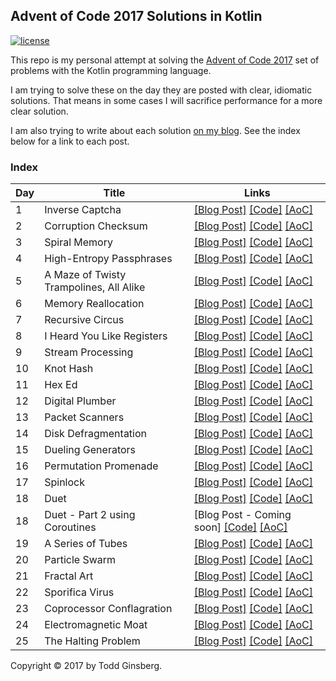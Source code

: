 ## Advent of Code 2017 Solutions in Kotlin

[![license](https://img.shields.io/github/license/mashape/apistatus.svg)]()

This repo is my personal attempt at solving the [Advent of Code 2017](http://adventofcode.com/2017) set of problems with the Kotlin programming language.

I am trying to solve these on the day they are posted with clear, idiomatic solutions. That means in some cases I will sacrifice performance for a more clear solution.

I am also trying to write about each solution [on my blog](https://todd.ginsberg.com/). See the index below for a link to each post.
### Index

|   Day   | Title                                         |  Links                                       |
| --------|-----------------------------------------------|--------------------------------------------- |
|    1    | Inverse Captcha                               | [\[Blog Post\]](https://todd.ginsberg.com/post/advent-of-code/2017/day1/) [\[Code\]](https://github.com/tginsberg/advent-2017-kotlin/blob/master/src/main/kotlin/com/ginsberg/advent2017/Day01.kt) [\[AoC\]](http://adventofcode.com/2017/day/1) |
|    2    | Corruption Checksum                           | [\[Blog Post\]](https://todd.ginsberg.com/post/advent-of-code/2017/day2/) [\[Code\]](https://github.com/tginsberg/advent-2017-kotlin/blob/master/src/main/kotlin/com/ginsberg/advent2017/Day02.kt) [\[AoC\]](http://adventofcode.com/2017/day/2) |
|    3    | Spiral Memory                                 | [\[Blog Post\]](https://todd.ginsberg.com/post/advent-of-code/2017/day3/) [\[Code\]](https://github.com/tginsberg/advent-2017-kotlin/blob/master/src/main/kotlin/com/ginsberg/advent2017/Day03.kt) [\[AoC\]](http://adventofcode.com/2017/day/3) |
|    4    | High-Entropy Passphrases                      | [\[Blog Post\]](https://todd.ginsberg.com/post/advent-of-code/2017/day4/) [\[Code\]](https://github.com/tginsberg/advent-2017-kotlin/blob/master/src/main/kotlin/com/ginsberg/advent2017/Day04.kt) [\[AoC\]](http://adventofcode.com/2017/day/4) |
|    5    | A Maze of Twisty Trampolines, All Alike       | [\[Blog Post\]](https://todd.ginsberg.com/post/advent-of-code/2017/day5/) [\[Code\]](https://github.com/tginsberg/advent-2017-kotlin/blob/master/src/main/kotlin/com/ginsberg/advent2017/Day05.kt) [\[AoC\]](http://adventofcode.com/2017/day/5) |
|    6    | Memory Reallocation                           | [\[Blog Post\]](https://todd.ginsberg.com/post/advent-of-code/2017/day6/) [\[Code\]](https://github.com/tginsberg/advent-2017-kotlin/blob/master/src/main/kotlin/com/ginsberg/advent2017/Day06.kt) [\[AoC\]](http://adventofcode.com/2017/day/6) |
|    7    | Recursive Circus                              | [\[Blog Post\]](https://todd.ginsberg.com/post/advent-of-code/2017/day7/) [\[Code\]](https://github.com/tginsberg/advent-2017-kotlin/blob/master/src/main/kotlin/com/ginsberg/advent2017/Day07.kt) [\[AoC\]](http://adventofcode.com/2017/day/7) |
|    8    | I Heard You Like Registers                    | [\[Blog Post\]](https://todd.ginsberg.com/post/advent-of-code/2017/day8/) [\[Code\]](https://github.com/tginsberg/advent-2017-kotlin/blob/master/src/main/kotlin/com/ginsberg/advent2017/Day08.kt) [\[AoC\]](http://adventofcode.com/2017/day/8) |
|    9    | Stream Processing                             | [\[Blog Post\]](https://todd.ginsberg.com/post/advent-of-code/2017/day9/) [\[Code\]](https://github.com/tginsberg/advent-2017-kotlin/blob/master/src/main/kotlin/com/ginsberg/advent2017/Day09.kt) [\[AoC\]](http://adventofcode.com/2017/day/9) |
|   10    | Knot Hash                                     | [\[Blog Post\]](https://todd.ginsberg.com/post/advent-of-code/2017/day10/) [\[Code\]](https://github.com/tginsberg/advent-2017-kotlin/blob/master/src/main/kotlin/com/ginsberg/advent2017/Day10.kt) [\[AoC\]](http://adventofcode.com/2017/day/10) |
|   11    | Hex Ed                                        | [\[Blog Post\]](https://todd.ginsberg.com/post/advent-of-code/2017/day11/) [\[Code\]](https://github.com/tginsberg/advent-2017-kotlin/blob/master/src/main/kotlin/com/ginsberg/advent2017/Day11.kt) [\[AoC\]](http://adventofcode.com/2017/day/11) |
|   12    | Digital Plumber                               | [\[Blog Post\]](https://todd.ginsberg.com/post/advent-of-code/2017/day12/) [\[Code\]](https://github.com/tginsberg/advent-2017-kotlin/blob/master/src/main/kotlin/com/ginsberg/advent2017/Day12.kt) [\[AoC\]](http://adventofcode.com/2017/day/12) |
|   13    | Packet Scanners                               | [\[Blog Post\]](https://todd.ginsberg.com/post/advent-of-code/2017/day13/) [\[Code\]](https://github.com/tginsberg/advent-2017-kotlin/blob/master/src/main/kotlin/com/ginsberg/advent2017/Day13.kt) [\[AoC\]](http://adventofcode.com/2017/day/13) |
|   14    | Disk Defragmentation                          | [\[Blog Post\]](https://todd.ginsberg.com/post/advent-of-code/2017/day14/) [\[Code\]](https://github.com/tginsberg/advent-2017-kotlin/blob/master/src/main/kotlin/com/ginsberg/advent2017/Day14.kt) [\[AoC\]](http://adventofcode.com/2017/day/14) |
|   15    | Dueling Generators                            | [\[Blog Post\]](https://todd.ginsberg.com/post/advent-of-code/2017/day15/) [\[Code\]](https://github.com/tginsberg/advent-2017-kotlin/blob/master/src/main/kotlin/com/ginsberg/advent2017/Day15.kt) [\[AoC\]](http://adventofcode.com/2017/day/15) |
|   16    | Permutation Promenade                         | [\[Blog Post\]](https://todd.ginsberg.com/post/advent-of-code/2017/day16/) [\[Code\]](https://github.com/tginsberg/advent-2017-kotlin/blob/master/src/main/kotlin/com/ginsberg/advent2017/Day16.kt) [\[AoC\]](http://adventofcode.com/2017/day/16) |
|   17    | Spinlock                                      | [\[Blog Post\]](https://todd.ginsberg.com/post/advent-of-code/2017/day17/) [\[Code\]](https://github.com/tginsberg/advent-2017-kotlin/blob/master/src/main/kotlin/com/ginsberg/advent2017/Day17.kt) [\[AoC\]](http://adventofcode.com/2017/day/17) |
|   18    | Duet                                          | [\[Blog Post\]](https://todd.ginsberg.com/post/advent-of-code/2017/day18/) [\[Code\]](https://github.com/tginsberg/advent-2017-kotlin/blob/master/src/main/kotlin/com/ginsberg/advent2017/Day18.kt) [\[AoC\]](http://adventofcode.com/2017/day/18) |
|   18    | Duet - Part 2 using Coroutines                | \[Blog Post - Coming soon\] [\[Code\]](https://github.com/tginsberg/advent-2017-kotlin/blob/master/src/main/kotlin/com/ginsberg/advent2017/Day18Coroutines.kt) [\[AoC\]](http://adventofcode.com/2017/day/18) |
|   19    | A Series of Tubes                             | [\[Blog Post\]](https://todd.ginsberg.com/post/advent-of-code/2017/day19/) [\[Code\]](https://github.com/tginsberg/advent-2017-kotlin/blob/master/src/main/kotlin/com/ginsberg/advent2017/Day19.kt) [\[AoC\]](http://adventofcode.com/2017/day/19) |
|   20    | Particle Swarm                                | [\[Blog Post\]](https://todd.ginsberg.com/post/advent-of-code/2017/day20/) [\[Code\]](https://github.com/tginsberg/advent-2017-kotlin/blob/master/src/main/kotlin/com/ginsberg/advent2017/Day20.kt) [\[AoC\]](http://adventofcode.com/2017/day/20) |
|   21    | Fractal Art                                   | [\[Blog Post\]](https://todd.ginsberg.com/post/advent-of-code/2017/day21/) [\[Code\]](https://github.com/tginsberg/advent-2017-kotlin/blob/master/src/main/kotlin/com/ginsberg/advent2017/Day21.kt) [\[AoC\]](http://adventofcode.com/2017/day/21) |
|   22    | Sporifica Virus                               | [\[Blog Post\]](https://todd.ginsberg.com/post/advent-of-code/2017/day22/) [\[Code\]](https://github.com/tginsberg/advent-2017-kotlin/blob/master/src/main/kotlin/com/ginsberg/advent2017/Day22.kt) [\[AoC\]](http://adventofcode.com/2017/day/22) |
|   23    | Coprocessor Conflagration                     | [\[Blog Post\]](https://todd.ginsberg.com/post/advent-of-code/2017/day23/) [\[Code\]](https://github.com/tginsberg/advent-2017-kotlin/blob/master/src/main/kotlin/com/ginsberg/advent2017/Day23.kt) [\[AoC\]](http://adventofcode.com/2017/day/23) |
|   24    | Electromagnetic Moat                          | [\[Blog Post\]](https://todd.ginsberg.com/post/advent-of-code/2017/day24/) [\[Code\]](https://github.com/tginsberg/advent-2017-kotlin/blob/master/src/main/kotlin/com/ginsberg/advent2017/Day24.kt) [\[AoC\]](http://adventofcode.com/2017/day/24) |
|   25    | The Halting Problem                           | [\[Blog Post\]](https://todd.ginsberg.com/post/advent-of-code/2017/day25/) [\[Code\]](https://github.com/tginsberg/advent-2017-kotlin/blob/master/src/main/kotlin/com/ginsberg/advent2017/Day25.kt) [\[AoC\]](http://adventofcode.com/2017/day/25) |

Copyright &copy; 2017 by Todd Ginsberg.